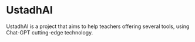 # UstadhAI
UstadhAI is a project that aims to help teachers offering several tools, using Chat-GPT cutting-edge technology.

